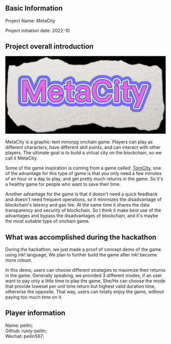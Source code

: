 ## Basic Information

Project Name: MetaCity

Project initiation date: 2022-10

## Project overall introduction

<img src='./docs/img/logo-metacity.png'></img>

MetaCity is a graphic-text mmorpg onchain game. Players can play as different characters, have different skill points, and can interact with other players. The ultimate goal is to build a virtual city on the blockchain, so we call it MetaCity.

Some of the game inspiration is coming from a game called: [TornCity](https://www.torn.com/), one of the advantage for this type of game is that you only need a few minutes of an hour or a day to play, and get pretty much returns in the game. So it's a healthy game for people who want to save their time.

Another advantage for the game is that it doesn't need a quick feedback and doesn't need frequent operations, so it minimizes the disadvantage of blockchain's latency and gas fee. At the same time it shares the data transparency and security of blockchain. So I think it make best use of the advantages and bypass the disadvantages of blockchain, and it's maybe the most suitable type of onchain game.

## What was accomplished during the hackathon

During the hackathon, we just made a proof of concept demo of the game using ink! language, We plan to further build the game after ink! become more robust.

In this demo, users can choose different strategies to maximize their returns in the game. Generally speaking, we provided 3 different modes, if an user want to pay only a little time to play the game, She/He can choose the mode that provide loweset per unit time return but highest valid duration time, otherwise the opposite. That way, users can totally enjoy the game, without paying too much time on it.

## Player information

Name: peilin;  
Github: rusty-peilin;  
Wechat: peilin567;
